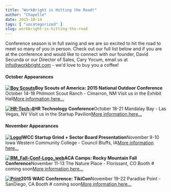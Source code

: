 ```yaml
---
title: "WorkBright is Hitting the Road!"
author: "Chapelle"
date: 2015-10-14
tags: [ "uncategorized" ]
slug: workbright-is-hitting-the-road
---
```

Conference season is in full swing and we are so excited to hit the road to meet so many of you in person. Check out our full list below and if you are at the conference and would like to connect with our founder, David Secunda or our Director of Sales, Cary Yocum, email us at [info@workbright.com](mailto:info@workbright.com) - we'd love to buy you a coffee!

#### October Appearances


  
  
**[![Boy Scouts](https://workbright.com/wp-content/uploads/2015/10/Boy-Scouts-150x150.jpg)](https://workbright.com/wp-content/uploads/2015/10/Boy-Scouts.jpg)Boy Scouts of America: 2015 National Outdoor Conference** October 14-18 Philmont Scout Ranch - Cimarron, NM Visit us in the Exhibit Hall[More information here...](http://www.scouting.org/filestore/Outdoor%20Program/pdf/2015_National_Outdoor_Conference.pdf)  
  
**[![HR-Tech-4](https://workbright.com/wp-content/uploads/2015/10/HR-Tech-4-150x150.jpg)](https://workbright.com/wp-content/uploads/2015/10/HR-Tech-4.jpg)HR Technology Conference**October 18-21 Mandalay Bay - Las Vegas, NV Visit us in the Startup Pavilion[More information here...](http://www.hrtechconference.com/)  
  



#### November Appearances


  
  
**[![Logo](https://workbright.com/wp-content/uploads/2015/10/Logo-300x160.png)](https://workbright.com/wp-content/uploads/2015/10/Logo.png)IWCC Startup Grind + Sector Board Presentation**November 9-10 Iowa Western Community College - Council Bluffs, IA[More information here...](https://www.startupgrind.com/council-bluffs/)  
  
**[![RM_Fall-Conf-Logo_web](https://workbright.com/wp-content/uploads/2015/10/RM_Fall-Conf-Logo_web-300x186.png)](https://workbright.com/wp-content/uploads/2015/10/RM_Fall-Conf-Logo_web.png)ACA Camps: Rocky Mountain Fall Conference**November 11-13 The Nature Place - Florissant, CO Booth # coming soon[More information here...](http://waic.org/annual_conference.php)  
  
**[![Print](https://workbright.com/wp-content/uploads/2015/10/logo-300x232.jpg)](https://workbright.com/wp-content/uploads/2015/10/logo.jpg)2015 WAIC Conference: TikiCon**November 19-22 Paradise Point - SanDiego, CA Booth # coming soon[More information here...](http://waic.org/annual_conference.php)
